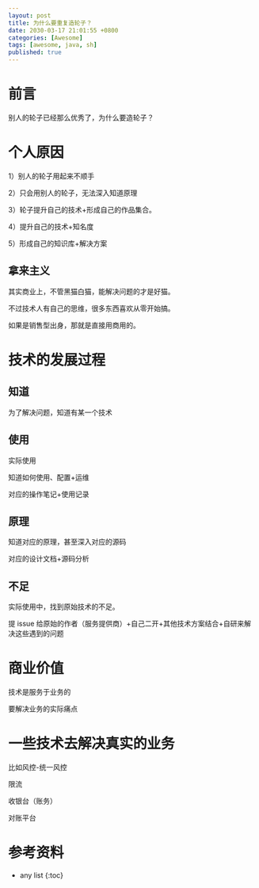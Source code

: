 ```yaml
---
layout: post
title: 为什么要重复造轮子？
date: 2030-03-17 21:01:55 +0800
categories: [Awesome]
tags: [awesome, java, sh]
published: true
---
```


# 前言

别人的轮子已经那么优秀了，为什么要造轮子？

# 个人原因

1）别人的轮子用起来不顺手

2）只会用别人的轮子，无法深入知道原理

3）轮子提升自己的技术+形成自己的作品集合。

4）提升自己的技术+知名度

5）形成自己的知识库+解决方案

## 拿来主义

其实商业上，不管黑猫白猫，能解决问题的才是好猫。

不过技术人有自己的思维，很多东西喜欢从零开始搞。

如果是销售型出身，那就是直接用商用的。

# 技术的发展过程

## 知道

为了解决问题，知道有某一个技术

## 使用

实际使用

知道如何使用、配置+运维

对应的操作笔记+使用记录

## 原理

知道对应的原理，甚至深入对应的源码

对应的设计文档+源码分析

## 不足

实际使用中，找到原始技术的不足。

提 issue 给原始的作者（服务提供商）+自己二开+其他技术方案结合+自研来解决这些遇到的问题

# 商业价值

技术是服务于业务的

要解决业务的实际痛点

# 一些技术去解决真实的业务

比如风控-统一风控

限流

收银台（账务）

对账平台




# 参考资料


* any list
{:toc}